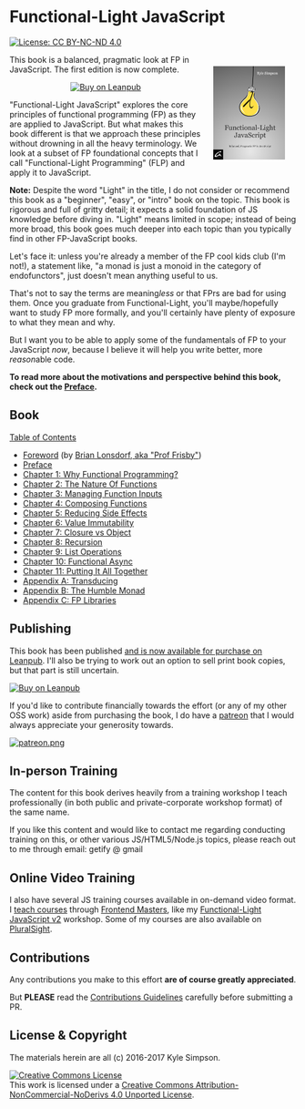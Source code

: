 # Functional-Light JavaScript

[![License: CC BY-NC-ND 4.0](https://img.shields.io/badge/License-CC%20BY--NC--ND%204.0-blue.svg)](http://creativecommons.org/licenses/by-nc-nd/4.0/)

<a href="https://leanpub.com/fljs"><img src="manuscript/images/marketing/front-cover-small.png" width="25%" align="right" hspace="20" vspace="20" title="Functional-Light JavaScript" alt="Book Cover"></a>

This book is a balanced, pragmatic look at FP in JavaScript. The first edition is now complete.

<p align="center">
    <a href="https://leanpub.com/fljs"><img src="https://img.shields.io/badge/Buy-Leanpub-yellow.svg" title="Buy on Leanpub" alt="Buy on Leanpub"></a>
</p>

"Functional-Light JavaScript" explores the core principles of functional programming (FP) as they are applied to JavaScript. But what makes this book different is that we approach these principles without drowning in all the heavy terminology. We look at a subset of FP foundational concepts that I call "Functional-Light Programming" (FLP) and apply it to JavaScript.

**Note:** Despite the word "Light" in the title, I do not consider or recommend this book as a "beginner", "easy", or "intro" book on the topic. This book is rigorous and full of gritty detail; it expects a solid foundation of JS knowledge before diving in. "Light" means limited in scope; instead of being more broad, this book goes much deeper into each topic than you typically find in other FP-JavaScript books.

Let's face it: unless you're already a member of the FP cool kids club (I'm not!), a statement like, "a monad is just a monoid in the category of endofunctors", just doesn't mean anything useful to us.

That's not to say the terms are meaning*less* or that FPrs are bad for using them. Once you graduate from Functional-Light, you'll maybe/hopefully want to study FP more formally, and you'll certainly have plenty of exposure to what they mean and why.

But I want you to be able to apply some of the fundamentals of FP to your JavaScript *now*, because I believe it will help you write better, more *reason*able code.

**To read more about the motivations and perspective behind this book, check out the [Preface](manuscript/preface.md).**

## Book

[Table of Contents](manuscript/README.md/#table-of-contents)

* [Foreword](manuscript/foreword.md/#foreword) (by [Brian Lonsdorf, aka "Prof Frisby"](https://twitter.com/DrBoolean))
* [Preface](manuscript/preface.md/#preface)
* [Chapter 1: Why Functional Programming?](manuscript/ch1.md/#chapter-1-why-functional-programming)
* [Chapter 2: The Nature Of Functions](manuscript/ch2.md/#chapter-2-the-nature-of-functions)
* [Chapter 3: Managing Function Inputs](manuscript/ch3.md/#chapter-3-managing-function-inputs)
* [Chapter 4: Composing Functions](manuscript/ch4.md/#chapter-4-composing-functions)
* [Chapter 5: Reducing Side Effects](manuscript/ch5.md/#chapter-5-reducing-side-effects)
* [Chapter 6: Value Immutability](manuscript/ch6.md/#chapter-6-value-immutability)
* [Chapter 7: Closure vs Object](manuscript/ch7.md/#chapter-7-closure-vs-object)
* [Chapter 8: Recursion](manuscript/ch8.md/#chapter-8-recursion)
* [Chapter 9: List Operations](manuscript/ch9.md/#chapter-9-list-operations)
* [Chapter 10: Functional Async](manuscript/ch10.md/#chapter-10-functional-async)
* [Chapter 11: Putting It All Together](manuscript/ch11.md/#chapter-11-putting-it-all-together)
* [Appendix A: Transducing](manuscript/apA.md/#appendix-a-transducing)
* [Appendix B: The Humble Monad](manuscript/apB.md/#appendix-b-the-humble-monad)
* [Appendix C: FP Libraries](manuscript/apC.md/#appendix-c-fp-libraries)

## Publishing

This book has been published [and is now available for purchase on Leanpub](https://leanpub.com/fljs/). I'll also be trying to work out an option to sell print book copies, but that part is still uncertain.

[![Buy on Leanpub](https://img.shields.io/badge/Buy-Leanpub-yellow.svg)](https://leanpub.com/fljs)

If you'd like to contribute financially towards the effort (or any of my other OSS work) aside from purchasing the book, I do have a [patreon](https://www.patreon.com/getify) that I would always appreciate your generosity towards.

<a href="https://www.patreon.com/getify">[![patreon.png](https://s13.postimg.org/k9nkc5thz/become_a_patron_button.png)](https://www.patreon.com/getify)</a>

## In-person Training

The content for this book derives heavily from a training workshop I teach professionally (in both public and private-corporate workshop format) of the same name.

If you like this content and would like to contact me regarding conducting training on this, or other various JS/HTML5/Node.js topics, please reach out to me through email: getify @ gmail

## Online Video Training

I also have several JS training courses available in on-demand video format. I [teach courses](https://FrontendMasters.com/teachers/kyle-simpson) through [Frontend Masters](https://FrontendMasters.com), like my [Functional-Light JavaScript v2](https://frontendmasters.com/courses/functional-javascript-v2/) workshop. Some of my courses are also available on [PluralSight](https://www.pluralsight.com/search?q=kyle%20simpson&categories=all).

## Contributions

Any contributions you make to this effort **are of course greatly appreciated**.

But **PLEASE** read the [Contributions Guidelines](CONTRIBUTING.md) carefully before submitting a PR.

## License & Copyright

The materials herein are all (c) 2016-2017 Kyle Simpson.

<a rel="license" href="http://creativecommons.org/licenses/by-nc-nd/4.0/"><img alt="Creative Commons License" style="border-width:0" src="https://i.creativecommons.org/l/by-nc-nd/4.0/88x31.png" /></a><br />This work is licensed under a <a rel="license" href="http://creativecommons.org/licenses/by-nc-nd/4.0/">Creative Commons Attribution-NonCommercial-NoDerivs 4.0 Unported License</a>.
